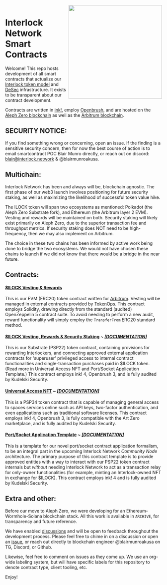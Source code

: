 <img align="right" width="300" height="300" src="https://assets-global.website-files.com/64d9930f57641d176ab09b78/64dde3b1459a01ddf7b4a529_interlock-logo-large.webp">

# Interlock Network Smart Contracts

Welcome! This repo hosts development of all smart contracts that actualize our [Interlock token model](https://github.com/interlock-network/interlock-models) and [DeSec](https://docs.interlock.network) infrastructure. It exists to be transparent about our contract development.

Contracts are written in [ink!](https://use.ink), employ [Openbrush](https://openbrush.io), and are hosted on the [Aleph Zero blockchain](https://alephzero.org) as well as the [Arbitrum blockchain](https://arbitrum.io).

## SECURITY NOTICE:

If you find something wrong or concerning, open an issue. If the finding is a sensitive security concern, then for now the best course of action is to email smartcontract POC Blair Munro directly, or reach out on discord: [blair@interlock.network](mailto:blair@interlock.network) & @blairmunroakusa.

## Multichain:

Interlock Network has been and always will be, blockchain agnostic. The first phase of our web3 launch involves positioning for future security staking, as well as maximizing the likelihood of successful token value hike.

The ILOCK token will span two ecosystems as mentioned: Polkadot (the Aleph Zero Substrate fork), and Ethereum (the Arbitrum layer 2 EVM). Vesting and rewards will be maintained on both. Security staking will likely exist primarily on Aleph Zero, due to the superior transaction fee and throughput metrics. If security staking does NOT need to be high-frequency, then we may also implement on Arbitrum.

The choice in these two chains has been informed by active work being done to bridge the two ecosystems. We would not have chosen these chains to launch if we did not know that there would be a bridge in the near future.

## Contracts:

#### [$ILOCK Vesting & Rewards](./contract_ilockmvp_sol)

This is our EVM (ERC20) token contract written for [Arbitrum](https://arbitrum.io). Vesting will be managed in external contracts provided by [TokenOps](https://tokenops.xyz). This contract employs Solidity, drawing directly from the standard (audited) OpenZeppelin 5 contract suite. To avoid needing to perform a new audit, reward functionality will simply employ the `TransferFrom` ERC20 standard method.

#### [$ILOCK Vesting, Rewards & Security Staking](./contract_ilockmvp_ink) ~ [_[DOCUMENTATION]_](https://interlock-network.github.io/interlock-smartcontracts/contract_ilockmvp_ink/docs/ilockmvp/)

This is our Substrate (PSP22) token contract, containing provisions for rewarding Interlockers, and connecting approved external application contracts for 'superuser' privileged access to internal contract functionalities and single-transaction purchases paid in $ILOCK token. (Read more in Universal Access NFT and Port/Socket Application Template.) This contract employs ink! 4, Openbrush 3, and is fully audited by Kudelski Security.

#### [Universal Access NFT](./contract_uanft) ~ [_[DOCUMENTATION]_](https://interlock-network.github.io/interlock-smartcontracts/contract_uanft/docs/uanft/)

This is a PSP34 token contract that is capable of managing general access to spaces services online such as API keys, two-factor authentication, and even applications such as traditional software licenses. This contract employs ink! 4, Openbrush 3, is fully compatible with the Art Zero marketplace, and is fully audited by Kudelski Security.

#### [Port/Socket Application Template](./contract_application_ink) ~ [_[DOCUMENTATION]_](https://interlock-network.github.io/interlock-smartcontracts/contract_application_ink/docs/application/)

This is a template for our novel port/socket contract application formalism, to be an integral part in the upcoming Interlock Network _Community Node_ architecture. The primary purpose of this contract template is to provide approved entities with a way to interact with our PSP22 token contract internals but _without_ needing Interlock Network to act as a transaction relay for only-owner functionalities (for example, minting an Interlock-owned NFT in exchange for $ILOCK). This contract employs ink! 4 and is fully audited by Kudelski Security.

## Extra and other:

Before our move to Aleph Zero, we were developing for an Ethereum-Wormhole-Solana blockchain stack. All this work is available in `ARCHIVE`, for transparency and future reference.

We have enabled [discussions](https://github.com/interlock-network/INTR-smartcontracts/discussions) and will be open to feedback throughout the development process. Please feel free to chime in on a discussion or open an [issue](https://github.com/interlock-network/INTR-smartcontracts/issues), or reach out directly to blockchain engineer @blairmunroakusa on TG, Discord, or Github.

Likewise, feel free to comment on issues as they come up. We use an org-wide labeling system, but will have specific labels for this repository to denote contract type, client tooling, etc.

Enjoy!

